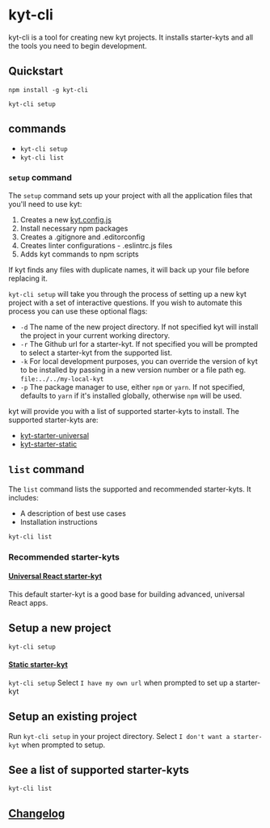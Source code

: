 # kyt-cli

kyt-cli is a tool for creating new kyt projects. It installs starter-kyts and all the tools you need to begin development.

## Quickstart

```
npm install -g kyt-cli
```

```
kyt-cli setup
```

## commands

- `kyt-cli setup`
- `kyt-cli list`

### `setup` command

The `setup` command sets up your project with all the application files that you'll need to use kyt:

1. Creates a new [kyt.config.js](/docs/kytConfig.md)
2. Install necessary npm packages
3. Creates a .gitignore and .editorconfig
4. Creates linter configurations - .eslintrc.js files
5. Adds kyt commands to npm scripts

If kyt finds any files with duplicate names, it will back up your file before replacing it.

`kyt-cli setup` will take you through the process of setting up a new kyt project with a set of interactive questions. If you wish to automate this process you can use these optional flags:

- `-d` The name of the new project directory. If not specified kyt will install the project in your current working directory.
- `-r` The Github url for a starter-kyt. If not specified you will be prompted to select a starter-kyt from the supported list.
- `-k` For local development purposes, you can override the version of kyt to be installed by passing in a new version number or a file path eg. `file:../../my-local-kyt`
- `-p` The package manager to use, either `npm` or `yarn`. If not specified, defaults to `yarn` if it's installed globally, otherwise `npm` will be used.

kyt will provide you with a list of supported starter-kyts to install. The supported starter-kyts are:

- [kyt-starter-universal](/packages/kyt-starter-universal)
- [kyt-starter-static](/packages/kyt-starter-static)

## `list` command

The `list` command lists the supported and recommended starter-kyts.
It includes:

- A description of best use cases
- Installation instructions

`kyt-cli list`

### Recommended starter-kyts

#### [Universal React starter-kyt](/packages/kyt-starter-universal)

This default starter-kyt is a good base for building advanced, universal React apps.

## Setup a new project

`kyt-cli setup`

#### [Static starter-kyt](/packages/kyt-starter-static)

`kyt-cli setup`
Select `I have my own url` when prompted to set up a starter-kyt

## Setup an existing project

Run `kyt-cli setup` in your project directory.
Select `I don't want a starter-kyt` when prompted to setup.

## See a list of supported starter-kyts

`kyt-cli list`

## [Changelog](/packages/kyt-cli/CHANGELOG.md)
